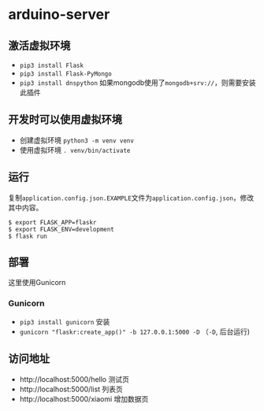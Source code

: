 # arduino-server

## 激活虚拟环境
* `pip3 install Flask`
* `pip3 install Flask-PyMongo`
* `pip3 install dnspython` 如果mongodb使用了`mongodb+srv://`，则需要安装此插件

## 开发时可以使用虚拟环境
* 创建虚拟环境 `python3 -m venv venv`
* 使用虚拟环境 `. venv/bin/activate`


## 运行
复制`application.config.json.EXAMPLE`文件为`application.config.json`，修改其中内容。

```
$ export FLASK_APP=flaskr
$ export FLASK_ENV=development
$ flask run
```

## 部署
这里使用Gunicorn
### Gunicorn
* `pip3 install gunicorn` 安装
* `gunicorn "flaskr:create_app()" -b 127.0.0.1:5000 -D` （`-D`, 后台运行)

## 访问地址
* http://localhost:5000/hello    测试页
* http://localhost:5000/list   列表页
* http://localhost:5000/xiaomi    增加数据页
